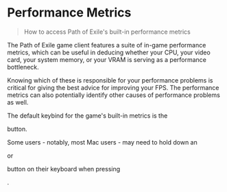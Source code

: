 # Performance Metrics

> How to access Path of Exile's built-in performance metrics

The Path of Exile game client features a suite of in-game performance metrics, which can be useful in deducing whether your CPU, your video card, your system memory, or your VRAM is serving as a performance bottleneck.

Knowing which of these is responsible for your performance problems is critical for giving the best advice for improving your FPS. The performance metrics can also potentially identify other causes of performance problems as well.

The default keybind for the game's built-in metrics is the <kbd value="F1">



</kbd>

 button.

<tip>

Some users - notably, most Mac users - may need to hold down an <kbd value="Fn">



</kbd>

 or <kbd value="Func">



</kbd>

 button on their keyboard when pressing <kbd value="F1">



</kbd>

.

</tip>
